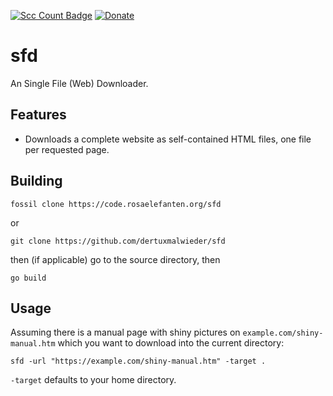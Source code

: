 [![Scc Count Badge](https://sloc.xyz/github/dertuxmalwieder/sfd?category=code)](https://github.com/dertuxmalwieder/sfd) [![Donate](https://img.shields.io/badge/Donate-PayPal-green.svg)](https://paypal.me/GebtmireuerGeld)

# sfd

An Single File (Web) Downloader.

## Features

* Downloads a complete website as self-contained HTML files, one file per requested page.

## Building

    fossil clone https://code.rosaelefanten.org/sfd

or

    git clone https://github.com/dertuxmalwieder/sfd

then (if applicable) go to the source directory, then

    go build

## Usage

Assuming there is a manual page with shiny pictures on `example.com/shiny-manual.htm` which you want to download into the current directory:

    sfd -url "https://example.com/shiny-manual.htm" -target .

`-target` defaults to your home directory.

